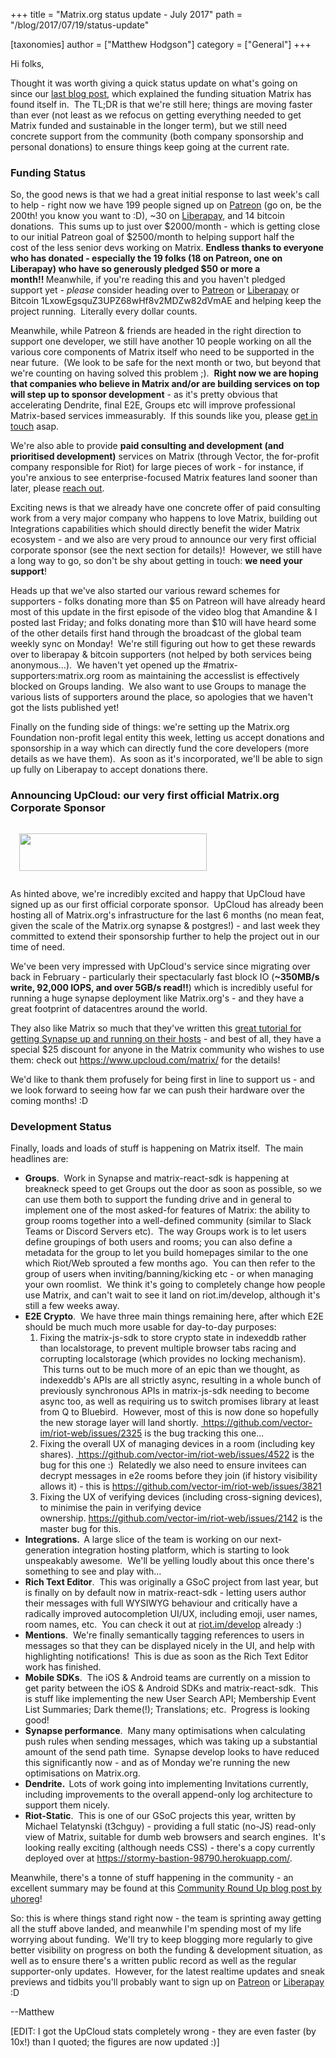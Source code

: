 +++
title = "Matrix.org status update - July 2017"
path = "/blog/2017/07/19/status-update"

[taxonomies]
author = ["Matthew Hodgson"]
category = ["General"]
+++

<p style="text-align: left;">Hi folks,</p>
Thought it was worth giving a quick status update on what's going on since our <a href="/blog/2017/07/07/a-call-to-arms-supporting-matrix/">last blog post</a>, which explained the funding situation Matrix has found itself in.  The TL;DR is that we're still here; things are moving faster than ever (not least as we refocus on getting everything needed to get Matrix funded and sustainable in the longer term), but we still need concrete support from the community (both company sponsorship and personal donations) to ensure things keep going at the current rate.

### Funding Status

So, the good news is that we had a great initial response to last week's call to help - right now we have 199 people signed up on <a href="https://patreon.com/matrixdotorg">Patreon</a> (go on, be the 200th! you know you want to :D), ~30 on <a href="https://liberapay.com/matrixdotorg/">Liberapay</a>, and 14 bitcoin donations.  This sums up to just over $2000/month - which is getting close to our initial Patreon goal of $2500/month to helping support half the cost of the less senior devs working on Matrix. <strong>Endless thanks to everyone who has donated - especially the 19 folks (18 on Patreon, one on Liberapay) who have so generously pledged $50 or more a month!! </strong>Meanwhile, if you're reading this and you haven't pledged support yet - *please* consider heading over to <a href="https://patreon.com/matrixdotorg">Patreon</a> or <a href="https://liberapay.com/matrixdotorg">Liberapay</a> or Bitcoin 1LxowEgsquZ3UPZ68wHf8v2MDZw82dVmAE and helping keep the project running.  Literally every dollar counts.

Meanwhile, while Patreon & friends are headed in the right direction to support one developer, we still have another 10 people working on all the various core components of Matrix itself who need to be supported in the near future.  (We look to be safe for the next month or two, but beyond that we're counting on having solved this problem ;).  <strong>Right now we are hoping that companies who believe in Matrix and/or are building services on top will step up to sponsor development</strong> - as it's pretty obvious that accelerating Dendrite, final E2E, Groups etc will improve professional Matrix-based services immeasurably.  If this sounds like you, please <a href="mailto:matthew@matrix.org">get in touch</a> asap.

We're also able to provide <strong>paid consulting and development (and prioritised development)</strong> services on Matrix (through Vector, the for-profit company responsible for Riot) for large pieces of work - for instance, if you're anxious to see enterprise-focused Matrix features land sooner than later, please <a href="mailto:matthew@matrix.org">reach out</a>.

Exciting news is that we already have one concrete offer of paid consulting work from a very major company who happens to love Matrix, building out Integrations capabilities which should directly benefit the wider Matrix ecosystem - and we also are very proud to announce our very first official corporate sponsor (see the next section for details)!  However, we still have a long way to go, so don't be shy about getting in touch: <strong>we need your support</strong>!

Heads up that we've also started our various reward schemes for supporters - folks donating more than $5 on Patreon will have already heard most of this update in the first episode of the video blog that Amandine & I posted last Friday; and folks donating more than $10 will have heard some of the other details first hand through the broadcast of the global team weekly sync on Monday!  We're still figuring out how to get these rewards over to liberapay & bitcoin supporters (not helped by both services being anonymous...).  We haven't yet opened up the #matrix-supporters:matrix.org room as maintaining the accesslist is effectively blocked on Groups landing.  We also want to use Groups to manage the various lists of supporters around the place, so apologies that we haven't got the lists published yet!

Finally on the funding side of things: we're setting up the Matrix.org Foundation non-profit legal entity this week, letting us accept donations and sponsorship in a way which can directly fund the core developers (more details as we have them).  As soon as it's incorporated, we'll be able to sign up fully on Liberapay to accept donations there.

### Announcing <strong>UpCloud</strong>: our very first official Matrix.org Corporate Sponsor

<a href="https://www.upcloud.com/matrix"><img style="padding: 1em" src="/blog/wp-content/uploads/2017/07/upcloud-logo-horizontal-300x60.png" alt="" width="300" height="60" class="aligncenter size-medium wp-image-2631" /></a>

As hinted above, we're incredibly excited and happy that UpCloud have signed up as our first official corporate sponsor.  UpCloud has already been hosting all of Matrix.org's infrastructure for the last 6 months (no mean feat, given the scale of the Matrix.org synapse & postgres!) - and last week they committed to extend their sponsorship further to help the project out in our time of need.

We've been very impressed with UpCloud's service since migrating over back in February - particularly their spectacularly fast block IO (<b>~350MB/s write, 92,000 IOPS, and over 5GB/s read!!</b>) which is incredibly useful for running a huge synapse deployment like Matrix.org's - and they have a great footprint of datacentres around the world.

They also like Matrix so much that they've written this <a href="https://www.upcloud.com/support/install-matrix-synapse/">great tutorial for getting Synapse up and running on their hosts</a> - and best of all, they have a special $25 discount for anyone in the Matrix community who wishes to use them: check out <a href="https://www.upcloud.com/matrix/">https://www.upcloud.com/matrix/</a> for the details!

We'd like to thank them profusely for being first in line to support us - and we look forward to seeing how far we can push their hardware over the coming months! :D

### Development Status

Finally, loads and loads of stuff is happening on Matrix itself.  The main headlines are:
<ul>
  <li><strong>Groups</strong>.  Work in Synapse and matrix-react-sdk is happening at breakneck speed to get Groups out the door as soon as possible, so we can use them both to support the funding drive and in general to implement one of the most asked-for features of Matrix: the ability to group rooms together into a well-defined community (similar to Slack Teams or Discord Servers etc).  The way Groups work is to let users define groupings of both users and rooms; you can also define a metadata for the group to let you build homepages similar to the one which Riot/Web sprouted a few months ago.  You can then refer to the group of users when inviting/banning/kicking etc - or when managing your own roomlist.  We think it's going to completely change how people use Matrix, and can't wait to see it land on riot.im/develop, although it's still a few weeks away.</li>
  <li><strong>E2E Crypto</strong>.  We have three main things remaining here, after which E2E should be much much more usable for day-to-day purposes:
<ol>
  <li>Fixing the matrix-js-sdk to store crypto state in indexeddb rather than localstorage, to prevent multiple browser tabs racing and corrupting localstorage (which provides no locking mechanism).  This turns out to be much more of an epic than we thought, as indexeddb's APIs are all strictly async, resulting in a whole bunch of previously synchronous APIs in matrix-js-sdk needing to become async too, as well as requiring us to switch promises library at least from Q to Bluebird.  However, most of this is now done so hopefully the new storage layer will land shortly. <a href="https://github.com/vector-im/riot-web/issues/2325"> https://github.com/vector-im/riot-web/issues/2325</a> is the bug tracking this one...</li>
  <li>Fixing the overall UX of managing devices in a room (including key shares). <a href="https://github.com/vector-im/riot-web/issues/4522"> https://github.com/vector-im/riot-web/issues/4522</a> is the bug for this one :)  Relatedly we also need to ensure invitees can decrypt messages in e2e rooms before they join (if history visibility allows it) - this is <a href="https://github.com/vector-im/riot-web/issues/3821">https://github.com/vector-im/riot-web/issues/3821</a></li>
  <li>Fixing the UX of verifying devices (including cross-signing devices), to minimise the pain in verifying device ownership. <a href="https://github.com/vector-im/riot-web/issues/2142">https://github.com/vector-im/riot-web/issues/2142</a> is the master bug for this.</li>
</ol>
</li>
  <li><strong>Integrations.  </strong>A large slice of the team is working on our next-generation integration hosting platform, which is starting to look unspeakably awesome.  We'll be yelling loudly about this once there's something to see and play with...
<strong>
</strong></li>
  <li><strong>Rich Text Editor</strong>.  This was originally a GSoC project from last year, but is finally on by default now in matrix-react-sdk - letting users author their messages with full WYSIWYG behaviour and critically have a radically improved autocompletion UI/UX, including emoji, user names, room names, etc.  You can check it out at <a href="https://riot.im/develop">riot.im/develop</a> already :)</li>
  <li><strong>Mentions</strong>.  We're finally semantically tagging references to users in messages so that they can be displayed nicely in the UI, and help with highlighting notifications!  This is due as soon as the Rich Text Editor work has finished.</li>
  <li><strong>Mobile SDKs</strong>.  The iOS & Android teams are currently on a mission to get parity between the iOS & Android SDKs and matrix-react-sdk.  This is stuff like implementing the new User Search API; Membership Event List Summaries; Dark theme(!); Translations; etc.  Progress is looking good!</li>
  <li><strong>Synapse performance</strong>.  Many many optimisations when calculating push rules when sending messages, which was taking up a substantial amount of the send path time.  Synapse develop looks to have reduced this significantly now - and as of Monday we're running the new optimisations on Matrix.org.</li>
  <li><strong>Dendrite.  </strong>Lots of work going into implementing Invitations currently, including improvements to the overall append-only log architecture to support them nicely.</li>
  <li><strong>Riot-Static</strong>.  This is one of our GSoC projects this year, written by Michael Telatynski (t3chguy) - providing a full static (no-JS) read-only view of Matrix, suitable for dumb web browsers and search engines.  It's looking really exciting (although needs CSS) - there's a copy currently deployed over at <a href="https://stormy-bastion-98790.herokuapp.com/">https://stormy-bastion-98790.herokuapp.com/</a>.</li>
</ul>
Meanwhile, there's a tonne of stuff happening in the community - an excellent summary may be found at this <a href="https://www.uhoreg.ca/blog/20170714-0834">Community Round Up blog post by uhoreg</a>!

So: this is where things stand right now - the team is sprinting away getting all the stuff above landed, and meanwhile I'm spending most of my life worrying about funding.  We'll try to keep blogging more regularly to give better visibility on progress on both the funding & development situation, as well as to ensure there's a written public record as well as the regular supporter-only updates.  However, for the latest realtime updates and sneak previews and tidbits you'll probably want to sign up on <a href="https://patreon.com/matrixdotorg">Patreon</a> or <a href="https://liberapay.com/matrixdotorg">Liberapay</a> :D

--Matthew

[EDIT: I got the UpCloud stats completely wrong - they are even faster (by 10x!) than I quoted; the figures are now updated :)]
